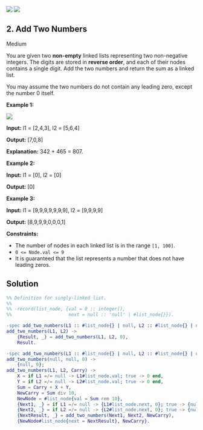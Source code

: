 [![](https://img.shields.io/github/stars/javadev/LeetCode-in-All?label=Stars&style=flat-square)](https://github.com/javadev/LeetCode-in-All)
[![](https://img.shields.io/github/forks/javadev/LeetCode-in-All?label=Fork%20me%20on%20GitHub%20&style=flat-square)](https://github.com/javadev/LeetCode-in-All/fork)

## 2\. Add Two Numbers

Medium

You are given two **non-empty** linked lists representing two non-negative integers. The digits are stored in **reverse order**, and each of their nodes contains a single digit. Add the two numbers and return the sum as a linked list.

You may assume the two numbers do not contain any leading zero, except the number 0 itself.

**Example 1:**

![](https://assets.leetcode.com/uploads/2020/10/02/addtwonumber1.jpg)

**Input:** l1 = [2,4,3], l2 = [5,6,4]

**Output:** [7,0,8]

**Explanation:** 342 + 465 = 807. 

**Example 2:**

**Input:** l1 = [0], l2 = [0]

**Output:** [0] 

**Example 3:**

**Input:** l1 = [9,9,9,9,9,9,9], l2 = [9,9,9,9]

**Output:** [8,9,9,9,0,0,0,1] 

**Constraints:**

*   The number of nodes in each linked list is in the range `[1, 100]`.
*   `0 <= Node.val <= 9`
*   It is guaranteed that the list represents a number that does not have leading zeros.

## Solution

```erlang
%% Definition for singly-linked list.
%%
%% -record(list_node, {val = 0 :: integer(),
%%                     next = null :: 'null' | #list_node{}}).

-spec add_two_numbers(L1 :: #list_node{} | null, L2 :: #list_node{} | null) -> #list_node{} | null.
add_two_numbers(L1, L2) ->
    {Result, _} = add_two_numbers(L1, L2, 0),
    Result.

-spec add_two_numbers(L1 :: #list_node{} | null, L2 :: #list_node{} | null, Carry :: integer()) -> {#list_node{} | null, integer()}.
add_two_numbers(null, null, 0) -> 
    {null, 0};
add_two_numbers(L1, L2, Carry) ->
    X = if L1 =/= null -> L1#list_node.val; true -> 0 end,
    Y = if L2 =/= null -> L2#list_node.val; true -> 0 end,
    Sum = Carry + X + Y,
    NewCarry = Sum div 10,
    NewNode = #list_node{val = Sum rem 10},
    {Next1, _} = if L1 =/= null -> {L1#list_node.next, 0}; true -> {null, 0} end,
    {Next2, _} = if L2 =/= null -> {L2#list_node.next, 0}; true -> {null, 0} end,
    {NextResult, _} = add_two_numbers(Next1, Next2, NewCarry),
    {NewNode#list_node{next = NextResult}, NewCarry}.
```